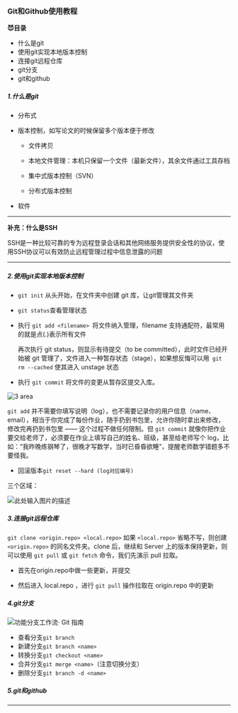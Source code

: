 ### Git和Github使用教程

**😈目录**

- 什么是git
- 使用git实现本地版本控制
- 连接git远程仓库
- git分支
- git和github

##### 1.什么是git

- 分布式

- 版本控制，如写论文的时候保留多个版本便于修改

  - 文件拷贝

  - 本地文件管理：本机只保留一个文件（最新文件），其余文件通过工具存档

  - 集中式版本控制（SVN）

  - 分布式版本控制

- 软件

---

**补充：什么是SSH**

SSH是一种比较可靠的专为远程登录会话和其他网络服务提供安全性的协议，使用SSH协议可以有效防止远程管理过程中信息泄露的问题

---

##### 2.使用git实现本地版本控制

- `git init` 从头开始，在文件夹中创建 git 库，让git管理其文件夹

- `git status`查看管理状态

- 执行 `git add <filename> `将文件纳入管理，filename 支持通配符，最常用的就是点(.)表示所有文件

  再次执行 git status，则显示有待提交（to be committed），此时文件已经开始被 git 管理了，文件进入一种暂存状态（stage），如果想反悔可以用` git rm --cached` 使其进入 unstage 状态

- 执行 `git commit` 将文件的变更从暂存区提交入库。

![3 area](https://doc.shiyanlou.com/courses/3083/1505711/26e18cfe9763e915d2057925ee7a1a23-1)

`git add` 并不需要你填写说明（log），也不需要记录你的用户信息（name、email），相当于你完成了每份作业，随手扔到书包里，允许你随时拿出来修改，修改完再扔到书包里 —— 这个过程不做任何限制。但 `git commit` 就像你把作业要交给老师了，必须要在作业上填写自己的姓名、班级，甚至给老师写个 log，比如：“我昨晚练钢琴了，很晚才写数学，当时已昏昏欲睡”，提醒老师数学错题多不要怪我。

- 回滚版本`git reset --hard (log对应编号)`

三个区域：

![此处输入图片的描述](https://doc.shiyanlou.com/document-uid310176labid9805timestamp1548755776759.png)

##### 3.连接git远程仓库

`git clone <origin.repo> <local.repo>` 如果 `<local.repo>` 省略不写，则创建 `<origin.repo>` 的同名文件夹。clone 后，继续和 Server 上的版本保持更新，则可以使用 `git pull` 或 `git fetch` 命令，我们先演示 pull 拉取。

- 首先在origin.repo中做一些更新，并提交

- 然后进入 local.repo ，进行 `git pull` 操作拉取在 origin.repo 中的更新

##### 4.git分支

![功能分支工作流· Git 指南](https://carney520.gitbooks.io/git-guide/content/branch/images/feature_flow.png)

- 查看分支`git branch`
- 新建分支`git branch <name>`
- 转换分支`git checkout <name>`
- 合并分支`git merge <name>`（注意切换分支）
- 删除分支`git branch -d <name>`

##### 5.git和github

---



